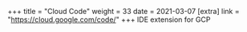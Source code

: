 +++
title = "Cloud Code"
weight = 33
date = 2021-03-07
[extra]
link = "https://cloud.google.com/code/"
+++
IDE extension for GCP

